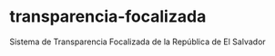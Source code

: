 transparencia-focalizada
========================

Sistema de Transparencia Focalizada de la República de El Salvador